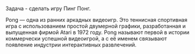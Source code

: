 Задача - сделать игру Пинг Понг.

Pong — одна из ранних аркадных видеоигр. Это теннисная спортивная игра с использованием простой двумерной графики,
 разработанная и выпущенная фирмой Atari в 1972 году. Pong называют первой в истории коммерчески успешной видеоигрой, 
 а с её именем связывают появление индустрии интерактивных развлечений.
